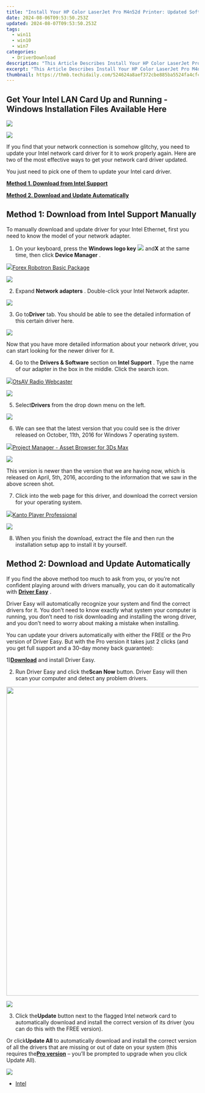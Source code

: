 ```yaml
---
title: "Install Your HP Color LaserJet Pro M4n52d Printer: Updated Software Available Now"
date: 2024-08-06T09:53:50.253Z
updated: 2024-08-07T09:53:50.253Z
tags:
  - win11
  - win10
  - win7
categories:
  - DriverDownload
description: "This Article Describes Install Your HP Color LaserJet Pro M4n52d Printer: Updated Software Available Now"
excerpt: "This Article Describes Install Your HP Color LaserJet Pro M4n52d Printer: Updated Software Available Now"
thumbnail: https://thmb.techidaily.com/524624a8aef372cbe885ba5524fa4cfc7d196c57bd7eb5355d7bfa8bf34a7eb4.jpg
---
```


## Get Your Intel LAN Card Up and Running - Windows Installation Files Available Here

<!-- affiliate ads begin -->
<a href="https://secure.2checkout.com/order/checkout.php?PRODS=37100474&QTY=1&AFFILIATE=108875&CART=1"><img src="https://awario.com/images/pages/index/img-platform-ui-1280@1x.avif" border="0"></a>
<!-- affiliate ads end -->
![](https://images.drivereasy.com/wp-content/uploads/2017/02/img_58a54530bb763.jpg)

 If you find that your network connection is somehow glitchy, you need to update your Intel network card driver for it to work properly again. Here are two of the most effective ways to get your network card driver updated.

You just need to pick one of them to update your Intel card driver.

[**Method 1. Download from Intel Support**](https://tools.techidaily.com/drivereasy/download/)

[**Method 2. Download and Update Automatically**](https://tools.techidaily.com/drivereasy/download/)

## **Method 1: Download from Intel Support Manually**

 To manually download and update driver for your Intel Ethernet, first you need to know the model of your network adapter.
  
 1) On your keyboard, press the **Windows logo key** ![](https://images.drivereasy.com/wp-content/uploads/2017/09/img_59af771961552.png) and**X** at the same time, then click **Device Manager** .
  
<!-- affiliate ads begin -->
<a href="https://secure.2checkout.com/order/checkout.php?PRODS=4726960&QTY=1&AFFILIATE=108875&CART=1"><img src="https://secure.avangate.com/images/merchant/5f4f7141b65a730b4efb0e0d51f63e94/products/forexrobotronbox.gif" border="0">Forex Robotron Basic Package</a>
<!-- affiliate ads end -->
![](https://images.drivereasy.com/wp-content/uploads/2017/02/img_58a5503d41087.png)

 2) Expand **Network adapters** . Double-click your Intel Network adapter.

![](https://images.drivereasy.com/wp-content/uploads/2017/02/img_58a550706860f.jpg)

 3) Go to**Driver** tab. You should be able to see the detailed information of this certain driver here.  
  
![](https://images.drivereasy.com/wp-content/uploads/2017/02/img_58a55118b1eed.jpg)

 Now that you have more detailed information about your network driver, you can start looking for the newer driver for it.  
  
 4) Go to the **Drivers & Software**  section on **Intel Support** . Type the name of our adapter in the box in the middle. Click the search icon.

<!-- affiliate ads begin -->
<a href="https://otszone.ots7.com/order/checkout.php?PRODS=4713322&QTY=1&AFFILIATE=108875&CART=1"><img src="https://green.ots7.com/screenshots/OtsAV/OtsAVRadio1.90-300x188.jpg" border="0">OtsAV Radio Webcaster</a>
<!-- affiliate ads end -->
![](https://images.drivereasy.com/wp-content/uploads/2017/02/img_58a552a94222f.jpg)

 5) Select**Drivers** from the drop down menu on the left.

![](https://images.drivereasy.com/wp-content/uploads/2017/02/img_58a55382c3cce.png)

 6) We can see that the latest version that you could see is the driver released on October, 11th, 2016 for Windows 7 operating system.  
  
<!-- affiliate ads begin -->
<a href="https://secure.2checkout.com/order/checkout.php?PRODS=4709458&QTY=1&AFFILIATE=108875&CART=1"><img src="https://3d-kstudio.com/wp-content/uploads/2014/02/Project-Manager-3D-Models-4-800x800.jpg" border="0">Project Manager - Asset Browser for 3Ds Max</a>
<!-- affiliate ads end -->
![](https://images.drivereasy.com/wp-content/uploads/2017/02/img_58a5540b9baca.png)
  
 This version is newer than the version that we are having now, which is released on April, 5th, 2016, according to the information that we saw in the above screen shot.
  
 7) Click into the web page for this driver, and download the correct version for your operating system.
  
<!-- affiliate ads begin -->
<a href="https://secure.2checkout.com/order/checkout.php?PRODS=4742929&QTY=1&AFFILIATE=108875&CART=1"><img src="https://secure.avangate.com/images/merchant/e09fdffe648a30658a9657bbed7b2388/products/boxshot(2).png" border="0">Kanto Player Professional</a>
<!-- affiliate ads end -->
![](https://images.drivereasy.com/wp-content/uploads/2017/02/img_58a554f582ed1.png)
  
 8) When you finish the download, extract the file and then run the installation setup app to install it by yourself.

## **Method 2: Download and Update Automatically**

 If you find the above method too much to ask from you, or you’re not confident playing around with drivers manually, you can do it automatically with [**Driver Easy**](https://tools.techidaily.com/drivereasy/download/) .

 Driver Easy will automatically recognize your system and find the correct drivers for it. You don’t need to know exactly what system your computer is running, you don’t need to risk downloading and installing the wrong driver, and you don’t need to worry about making a mistake when installing.

 You can update your drivers automatically with either the FREE or the Pro version of Driver Easy. But with the Pro version it takes just 2 clicks (and you get full support and a 30-day money back guarantee):

 1)[**Download**](https://tools.techidaily.com/drivereasy/download/) and install Driver Easy.

 2) Run Driver Easy and click the**Scan Now** button. Driver Easy will then scan your computer and detect any problem drivers.

<!-- affiliate ads begin -->
<a href="https://atezr.pxf.io/c/5597632/2018605/18496" target="_top" id="2018605"><img src="//a.impactradius-go.com/display-ad/18496-2018605" border="0" alt="" width="798" height="807"/></a><img height="0" width="0" src="https://imp.pxf.io/i/5597632/2018605/18496" style="position:absolute;visibility:hidden;" border="0" />
<!-- affiliate ads end -->
![](https://images.drivereasy.com/wp-content/uploads/2017/09/img_59af799669225.png)

 3) Click the**Update** button next to the flagged Intel network card to automatically download and install the correct version of its driver (you can do this with the FREE version).

 Or click**Update All** to automatically download and install the correct version of all the drivers that are missing or out of date on your system (this requires the[**Pro version**](https://tools.techidaily.com/drivereasy/download/) – you’ll be prompted to upgrade when you click Update All).

![](https://images.drivereasy.com/wp-content/uploads/2017/09/img_59af79aea7dbd.jpg)

* [Intel](https://tools.techidaily.com/drivereasy/download/)

<ins class="adsbygoogle"
     style="display:block"
     data-ad-format="autorelaxed"
     data-ad-client="ca-pub-7571918770474297"
     data-ad-slot="1223367746"></ins>



<ins class="adsbygoogle"
     style="display:block"
     data-ad-client="ca-pub-7571918770474297"
     data-ad-slot="8358498916"
     data-ad-format="auto"
     data-full-width-responsive="true"></ins>
